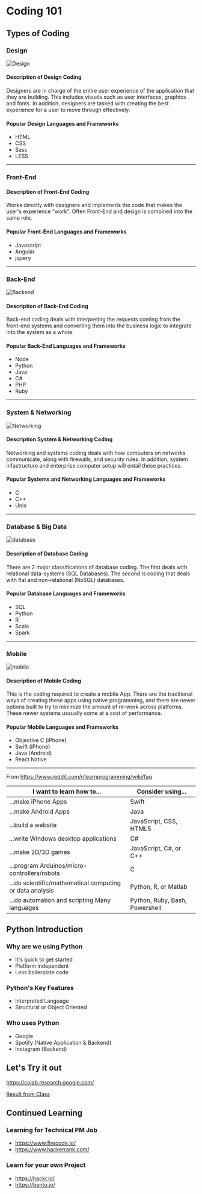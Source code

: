 # Coding 101

## Types of Coding

### Design

![Design](design.png)

#### Description of Design Coding

Designers are in charge of the entire user experience of the application that they are building. This includes visuals such as user interfaces, graphics and fonts. In addition, designers are tasked with creating the best experience for a user to move through effectively.

#### Popular Design Languages and Frameworks

- HTML
- CSS
- Sass
- LESS

***

### Front-End

#### Description of Front-End Coding

Works directly with designers and implements the code that makes the user's experience "work". Often Front-End and design is combined into the same role.

#### Popular Front-End Languages and Frameworks

- Javascript
- Angular
- jquery

***

### Back-End

![Backend](backend.png)

#### Description of Back-End Coding

Back-end coding deals with interpreting the requests coming from the front-end systems and converting them into the business logic to integrate into the system as a whole.

#### Popular Back-End Languages and Frameworks

- Node
- Python
- Java
- C#
- PHP
- Ruby

***

### System & Networking

![Networking](networking.png)

#### Description System & Networking Coding

Networking and systems coding deals with how computers on networks communicate, along with firewalls, and security rules. In addition, system infastructure and enterprise computer setup will entail these practices.

#### Popular Systems and Networking Languages and Frameworks

- C
- C++
- Unix

***

### Database & Big Data

![database](database.png)

#### Description of Database Coding

There are 2 major classifications of database coding. The first deals with relational data-systems (SQL Databases). The second is coding that deals with flat and non-relational (NoSQL) databases.

#### Popular Database Languages and Frameworks

- SQL
- Python
- R
- Scala
- Spark

***

### Mobile

![mobile](mobile.png)

#### Description of Mobile Coding

This is the coding required to create a mobile App. There are the traditional ways of creating these apps using native programming, and there are newer options built to try to minimize the amount of re-work across platforms. These newer systems ussually come at a cost of performance.

#### Popular Mobile Languages and Frameworks

- Objective C (iPhone)
- Swift (iPhone)
- Java (Android)
- React Native

***

From <https://www.reddit.com/r/learnprogramming/wiki/faq>

|I want to learn how to...|Consider using...|
|----|----|
|...make iPhone Apps|Swift|
|...make Android Apps|Java|
|...build a website|JavaScript, CSS, HTML5|
|...write Windows desktop applications|C#|
|...make 2D/3D games|JavaScript, C#, or C++|
|...program Arduinos/micro-controllers/robots|C|
|...do scientific/mathematical computing or data analysis|Python, R, or Matlab|
|...do automation and scripting	Many languages|Python, Ruby, Bash, Powershell|

## Python Introduction

### Why are we using Python

- It's quick to get started
- Platform independent
- Less boilerplate code

### Python's Key Features

- Interpreted Language
- Structural or Object Oriented

### Who uses Python

- Google
- Spotify (Native Application & Backend)
- Instagram (Backend)

## Let's Try it out

<https://colab.research.google.com/>

[Result from Class](coding_101.ipynb)

## Continued Learning

### Learning for Technical PM Job

- <https://www.firecode.io/>
- <https://www.hackerrank.com/>

### Learn for your own Project

- <https://hackr.io/>
- <https://bento.io/>

